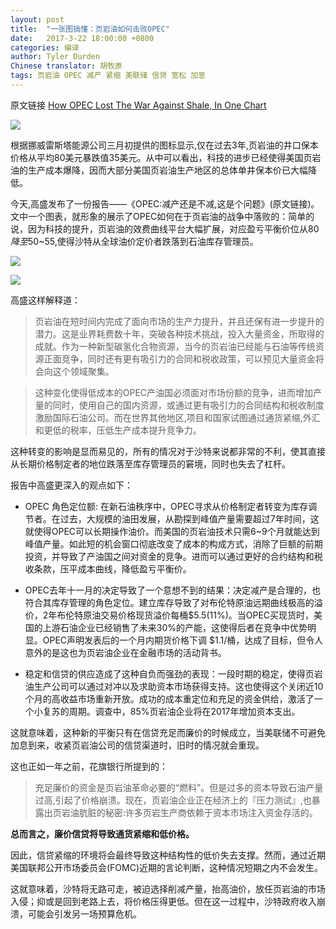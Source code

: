 ```yaml
---
layout: post
title:  "一张图搞懂：页岩油如何击败OPEC"
date:   2017-3-22 18:00:00 +0800
categories: 编译
author: Tyler Durden
Chinese translator: 胡牧原
tags: 页岩油 OPEC 减产 紧缩 美联储 信贷 宽松 加息
---
```




原文链接 [ How OPEC Lost The War Against Shale, In One Chart](http://www.zerohedge.com/news/2017-03-21/breslow-memo-traders-fed-making-they-go-along)



![](http://www.zerohedge.com/sites/default/files/images/user5/imageroot/2017/03/20/oil%20cost%20curve.jpg)


根据挪威雷斯塔能源公司三月初提供的图标显示,仅在过去3年,页岩油的井口保本价格从平均80美元暴跌值35美元。从中可以看出，科技的进步已经使得美国页岩油的生产成本爆降，因而大部分美国页岩油生产地区的总体单井保本价已大幅降低。

今天,高盛发布了一份报告——《OPEC:减产还是不减,这是个问题》(原文链接)。
文中一个图表，就形象的展示了OPEC如何在于页岩油的战争中落败的：简单的说，因为科技的提升，页岩油的效费曲线平台大幅扩展，对应盈亏平衡价位从$80降至$50~55,使得沙特从全球油价定价者跌落到石油库存管理员。

![](http://www.zerohedge.com/sites/default/files/images/user5/imageroot/2017/03/03/breakven%20wellhead.jpg)

![](http://www.zerohedge.com/sites/default/files/images/user5/imageroot/2017/03/03/shale%20breakeven%20costs.jpg)

高盛这样解释道：
>页岩油在短时间内完成了面向市场的生产力提升，并且还保有进一步提升的潜力。这是业界耗费数十年，突破各种技术挑战，投入大量资金，所取得的成就。作为一种新型碳氢化合物资源，当今的页岩油已经能与石油等传统资源正面竞争，同时还有更有吸引力的合同和税收政策，可以预见大量资金将会向这个领域聚集。

>这种变化使得低成本的OPEC产油国必须面对市场份额的竞争，进而增加产量的同时，使用自己的国内资源，或通过更有吸引力的合同结构和税收制度激励国际石油公司。而在世界其他地区,项目和国家试图通过通货紧缩,外汇和更低的税率，压低生产成本提升竞争力。

这种转变的影响是显而易见的，所有的情况对于沙特来说都非常的不利，使其直接从长期价格制定者的地位跌落至库存管理员的窘境，同时也失去了杠杆。

报告中高盛更深入的观点如下：
- OPEC 角色定位额: 在新石油秩序中，OPEC寻求从价格制定者转变为库存调节者。在过去，大规模的油田发展，从勘探到峰值产量需要超过7年时间，这就使得OPEC可以长期操作油价。而美国的页岩油技术只需6~9个月就能达到峰值产量。如此短的机会窗口彻底改变了成本的构成方式，消除了巨额的前期投资，并导致了产油国之间对资金的竞争。进而可以通过更好的合约结构和税收条款，压平成本曲线，降低盈亏平衡价。
- OPEC去年十一月的决定导致了一个意想不到的结果：决定减产是合理的，也符合其库存管理的角色定位。建立库存导致了对布伦特原油远期曲线极高的溢价，2年布伦特原油交易价格现货溢价每桶$5.5(11%)。当OPEC买现货时，美国的上游石油企业已经销售了未来30%的产能，这使得后者在竞争中优势明显。OPEC声明发表后的一个月内期货价格下调 $1.1/桶，达成了目标，但令人意外的是这也为页岩油企业在金融市场的活动背书。



- 稳定和信贷的供应造成了这种自负而强劲的表现：一段时期的稳定，使得页岩油生产公司可以通过对冲以及求助资本市场获得支持。这也使得这个关闭近10个月的高收益市场重新开放。成功的成本重定位和充足的资金供给，激活了一个小复苏的周期。调查中，85%页岩油企业将在2017年增加资本支出。

这就意味着，这种新的平衡只有在信贷充足而廉价的时候成立，当美联储不可避免加息到来，收紧页岩油公司的信贷渠道时，旧时的情况就会重现。

这也正如一年之前，花旗银行所提到的：

>充足廉价的资金是页岩油革命必要的“燃料”。但是过多的资本导致石油产量过高,引起了价格崩溃。现在，页岩油企业正在经济上的『压力测试』,也暴露出页岩油肮脏的秘密:许多页岩生产商依赖于资本市场注入资金存活的。

**总而言之，廉价信贷将导致通货紧缩和低价格。**


因此，信贷紧缩的环境将会最终导致这种结构性的低价失去支撑。然而，通过近期美国联邦公开市场委员会(FOMC)近期的言论判断，这种情况短期之内不会发生。

这就意味着，沙特将无路可走，被迫选择削减产量，抬高油价，放任页岩油的市场入侵；抑或是回到老路上去，将价格压得更低。但在这一过程中，沙特政府收入崩溃，可能会引发另一场预算危机。

